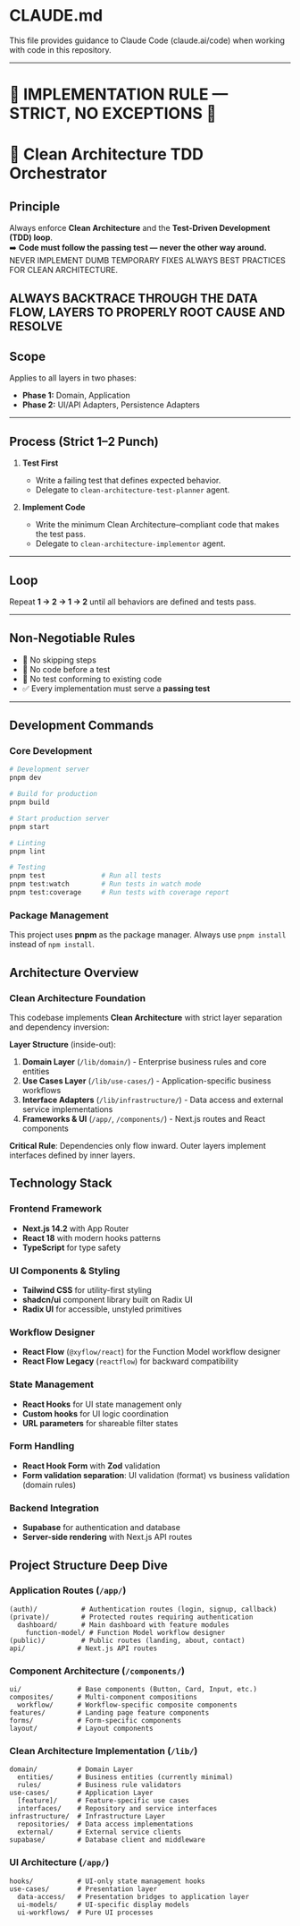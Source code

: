 # CLAUDE.md

This file provides guidance to Claude Code (claude.ai/code) when working with code in this repository.

---

# 🚨 IMPLEMENTATION RULE — STRICT, NO EXCEPTIONS 🚨

# 🧩 Clean Architecture TDD Orchestrator

## Principle
Always enforce **Clean Architecture** and the **Test-Driven Development (TDD) loop**.  
➡️ **Code must follow the passing test — never the other way around.**
NEVER IMPLEMENT DUMB TEMPORARY FIXES ALWAYS BEST PRACTICES FOR CLEAN ARCHITECTURE.

ALWAYS BACKTRACE THROUGH THE DATA FLOW, LAYERS TO PROPERLY ROOT CAUSE AND RESOLVE
---

## Scope
Applies to all layers in two phases:

- **Phase 1:** Domain, Application  
- **Phase 2:** UI/API Adapters, Persistence Adapters  

---

## Process (Strict 1–2 Punch)

1. **Test First**  
   - Write a failing test that defines expected behavior.  
   - Delegate to `clean-architecture-test-planner` agent.  

2. **Implement Code**  
   - Write the minimum Clean Architecture–compliant code that makes the test pass.  
   - Delegate to `clean-architecture-implementor` agent.  

---

## Loop
Repeat **1 → 2 → 1 → 2** until all behaviors are defined and tests pass.

---

## Non-Negotiable Rules
- 🚫 No skipping steps  
- 🚫 No code before a test  
- 🚫 No test conforming to existing code  
- ✅ Every implementation must serve a **passing test**  

---


## Development Commands

### Core Development
```bash
# Development server
pnpm dev

# Build for production
pnpm build

# Start production server
pnpm start

# Linting
pnpm lint

# Testing
pnpm test              # Run all tests
pnpm test:watch        # Run tests in watch mode
pnpm test:coverage     # Run tests with coverage report
```

### Package Management
This project uses **pnpm** as the package manager. Always use `pnpm install` instead of `npm install`.

## Architecture Overview

### Clean Architecture Foundation
This codebase implements **Clean Architecture** with strict layer separation and dependency inversion:

**Layer Structure** (inside-out):
1. **Domain Layer** (`/lib/domain/`) - Enterprise business rules and core entities
2. **Use Cases Layer** (`/lib/use-cases/`) - Application-specific business workflows  
3. **Interface Adapters** (`/lib/infrastructure/`) - Data access and external service implementations
4. **Frameworks & UI** (`/app/`, `/components/`) - Next.js routes and React components

**Critical Rule**: Dependencies only flow inward. Outer layers implement interfaces defined by inner layers.

## Technology Stack

### Frontend Framework
- **Next.js 14.2** with App Router
- **React 18** with modern hooks patterns
- **TypeScript** for type safety

### UI Components & Styling  
- **Tailwind CSS** for utility-first styling
- **shadcn/ui** component library built on Radix UI
- **Radix UI** for accessible, unstyled primitives

### Workflow Designer
- **React Flow** (`@xyflow/react`) for the Function Model workflow designer
- **React Flow Legacy** (`reactflow`) for backward compatibility

### State Management
- **React Hooks** for UI state management only
- **Custom hooks** for UI logic coordination
- **URL parameters** for shareable filter states

### Form Handling
- **React Hook Form** with **Zod** validation
- **Form validation separation**: UI validation (format) vs business validation (domain rules)

### Backend Integration
- **Supabase** for authentication and database
- **Server-side rendering** with Next.js API routes

## Project Structure Deep Dive

### Application Routes (`/app/`)
```
(auth)/           # Authentication routes (login, signup, callback)
(private)/        # Protected routes requiring authentication
  dashboard/      # Main dashboard with feature modules
    function-model/ # Function Model workflow designer
(public)/         # Public routes (landing, about, contact)
api/             # Next.js API routes
```

### Component Architecture (`/components/`)
```
ui/              # Base components (Button, Card, Input, etc.)
composites/      # Multi-component compositions
  workflow/      # Workflow-specific composite components
features/        # Landing page feature components
forms/           # Form-specific components
layout/          # Layout components
```

### Clean Architecture Implementation (`/lib/`)
```
domain/          # Domain Layer
  entities/      # Business entities (currently minimal)
  rules/         # Business rule validators
use-cases/       # Application Layer
  [feature]/     # Feature-specific use cases
  interfaces/    # Repository and service interfaces
infrastructure/  # Infrastructure Layer
  repositories/  # Data access implementations
  external/      # External service clients
supabase/        # Database client and middleware
```

### UI Architecture (`/app/`)
```
hooks/           # UI-only state management hooks
use-cases/       # Presentation layer
  data-access/   # Presentation bridges to application layer
  ui-models/     # UI-specific display models
  ui-workflows/  # Pure UI processes
```